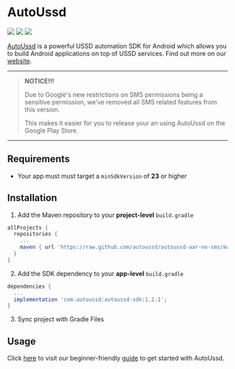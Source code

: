 # AutoUssd

![](https://img.shields.io/badge/version-2.0.0-blue) ![](https://img.shields.io/badge/platform-android-brightgreen) ![](https://img.shields.io/badge/min%20sdk%20version-API%2023-orange)

[AutoUssd](https://autoussd.com) is a powerful USSD automation SDK for Android which allows you to build Android applications on top of USSD services. Find out more on our [website](https://autoussd.com).

---

> **NOTICE!!!**
>
> Due to Google's new restrictions on SMS permissions being a sensitive permission, we've removed all SMS related features from this version.
>
> This makes it easier for you to release your an using AutoUssd on the Google Play Store.

---

## Requirements

- Your app must must target a `minSdkVersion` of **23** or higher

## Installation

1. Add the Maven repository to your **project-level** `build.gradle`

```groovy
allProjects {
  repositories {
    ...
    maven { url 'https://raw.github.com/autoussd/autoussd-aar-no-sms/master' };
  }
}
```

2. Add the SDK dependency to your **app-level** `build.gradle`

```groovy
dependencies {
  ...
  implementation 'com.autoussd:autoussd-sdk:1.2.1';
}
```

3. Sync project with Gradle Files

## Usage

Click [here](https://autoussd.com/docs) to visit our beginner-friendly [guide](https://autoussd.com/docs) to get started with AutoUssd.